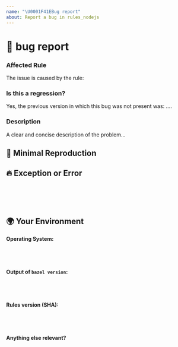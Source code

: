 ```yaml
---
name: "\U0001F41EBug report"
about: Report a bug in rules_nodejs
---
```

<!--🔅🔅🔅🔅🔅🔅🔅🔅🔅🔅🔅🔅🔅🔅🔅🔅🔅🔅🔅🔅🔅🔅🔅🔅🔅🔅🔅🔅🔅🔅🔅

Oh hi there! 😄 

To expedite issue processing please search open and closed issues before submitting a new one.
Existing issues often contain information about workarounds, resolution, or progress updates.

🔅🔅🔅🔅🔅🔅🔅🔅🔅🔅🔅🔅🔅🔅🔅🔅🔅🔅🔅🔅🔅🔅🔅🔅🔅🔅🔅🔅🔅🔅🔅🔅🔅-->


# 🐞 bug report

### Affected Rule

<!-- Can you pin-point one or more rules_nodejs as the source of the bug? -->
<!-- ✍️edit: --> The issue is caused by the rule: 


### Is this a regression?

<!-- Did this behavior use to work in the previous version? -->
<!-- ✍️--> Yes, the previous version in which this bug was not present was: ....


### Description

<!-- ✍️--> A clear and concise description of the problem...


## 🔬 Minimal Reproduction

<!--
Please create and share minimal reproduction of the issue. For the purpose you can create a GitHub repository and share a link. Make sure you don't upload any confidential files.
-->

## 🔥 Exception or Error

<pre><code>
<!-- If the issue is accompanied by an exception or an error, please share it below: -->
<!-- ✍️-->

</code></pre>


## 🌍  Your Environment

**Operating System:**

<pre>
  <code>

  </code>
</pre>

**Output of `bazel version`:**

<pre>
  <code>

  </code>
</pre>

**Rules version (SHA):**

<pre>
  <code>

  </code>
</pre>

**Anything else relevant?**


